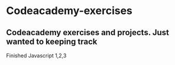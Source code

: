 # Codeacademy-exercises

## Codeacademy exercises and projects. Just wanted to keeping track

Finished Javascript 1,2,3  
